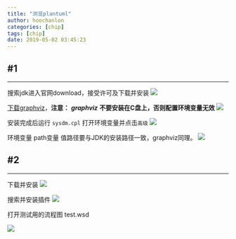```yaml
---
title: "浏览plantuml"
author: hoochanlon
categories: [chip]
tags: [chip]
date: 2019-05-02 03:45:23
---
```


## #1
---
搜索jdk进入官网download，接受许可及下载并安装
![](https://i.postimg.cc/447CVFzv/2019-04-05-222706.png)

[下载graphviz](https://graphviz.gitlab.io/download/)，**注意：** ***graphviz*** **不要安装在C盘上，否则配置环境变量无效**
![](https://i.postimg.cc/g2qPf8j2/20190502035702.png)

安装完成后运行 `sysdm.cpl` 打开环境变量并点击`高级`
![](https://i.postimg.cc/pLcVPczm/2019-04-05-230724.png)

环境变量 path变量 值路径要与JDK的安装路径一致，graphviz同理。
![](https://i.postimg.cc/6QhKbHcj/2019-04-05-225827.png)

## #2
---
下载并安装
![](https://i.postimg.cc/htRCYKfs/2019-04-05-231436.png)

搜索并安装插件
![](https://i.postimg.cc/zXmhTjtb/2019-04-05-232113.png)  

打开测试用的流程图 test.wsd

![](https://i.postimg.cc/RVVTWGN7/2019-04-05-232614.png)